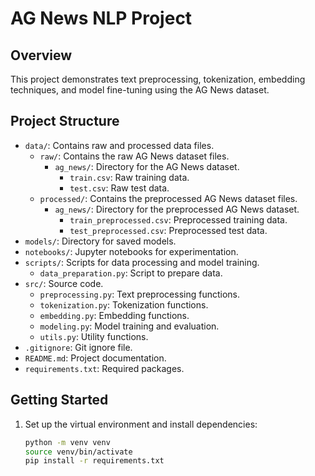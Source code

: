 # AG News NLP Project

## Overview
This project demonstrates text preprocessing, tokenization, embedding techniques, and model fine-tuning using the AG News dataset.

## Project Structure
- `data/`: Contains raw and processed data files.
  - `raw/`: Contains the raw AG News dataset files.
    - `ag_news/`: Directory for the AG News dataset.
      - `train.csv`: Raw training data.
      - `test.csv`: Raw test data.
  - `processed/`: Contains the preprocessed AG News dataset files.
    - `ag_news/`: Directory for the preprocessed AG News dataset.
      - `train_preprocessed.csv`: Preprocessed training data.
      - `test_preprocessed.csv`: Preprocessed test data.
- `models/`: Directory for saved models.
- `notebooks/`: Jupyter notebooks for experimentation.
- `scripts/`: Scripts for data processing and model training.
  - `data_preparation.py`: Script to prepare data.
- `src/`: Source code.
  - `preprocessing.py`: Text preprocessing functions.
  - `tokenization.py`: Tokenization functions.
  - `embedding.py`: Embedding functions.
  - `modeling.py`: Model training and evaluation.
  - `utils.py`: Utility functions.
- `.gitignore`: Git ignore file.
- `README.md`: Project documentation.
- `requirements.txt`: Required packages.

## Getting Started
1. Set up the virtual environment and install dependencies:
   ```bash
   python -m venv venv
   source venv/bin/activate
   pip install -r requirements.txt
